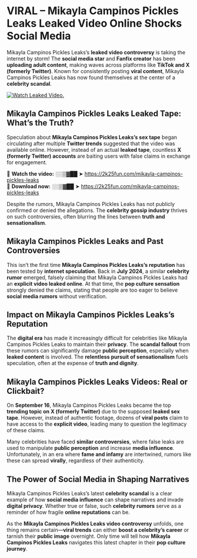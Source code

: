 # VIRAL – Mikayla Campinos Pickles Leaks Leaked Video Online Shocks Social Media 

Mikayla Campinos Pickles Leaks’s **leaked video controversy** is taking the internet by storm! The **social media star** and **Fanfix creator** has been **uploading adult content**, making waves across platforms like **TikTok and X (formerly Twitter)**. Known for consistently posting **viral content**, Mikayla Campinos Pickles Leaks has now found themselves at the center of a **celebrity scandal**.  

[![Watch Leaked Video.](https://miro.medium.com/v2/resize:fit:828/format:webp/1*cilzJN44JGOrTw9NJCrNHA.gif "Watch Leaked Video")](https://2k25fun.com/mikayla-campinos-pickles-leaks)

## **Mikayla Campinos Pickles Leaks Leaked Tape: What’s the Truth?**  
Speculation about **Mikayla Campinos Pickles Leaks’s sex tape** began circulating after multiple **Twitter trends** suggested that the video was available online. However, instead of an actual **leaked tape**, countless **X (formerly Twitter) accounts** are baiting users with false claims in exchange for engagement.  

🔹 **Watch the video:** ░░▒▓██ ➤ https://2k25fun.com/mikayla-campinos-pickles-leaks  
🔹 **Download now:** ░░▒▓██ ➤ https://2k25fun.com/mikayla-campinos-pickles-leaks  

Despite the rumors, Mikayla Campinos Pickles Leaks has not publicly confirmed or denied the allegations. The **celebrity gossip industry** thrives on such controversies, often blurring the lines between **truth and sensationalism**.  

## **Mikayla Campinos Pickles Leaks and Past Controversies**  
This isn’t the first time **Mikayla Campinos Pickles Leaks’s reputation** has been tested by **internet speculation**. Back in **July 2024**, a similar **celebrity rumor** emerged, falsely claiming that Mikayla Campinos Pickles Leaks had an **explicit video leaked online**. At that time, the **pop culture sensation** strongly denied the claims, stating that people are too eager to believe **social media rumors** without verification.  

## **Impact on Mikayla Campinos Pickles Leaks’s Reputation**  
The **digital era** has made it increasingly difficult for celebrities like Mikayla Campinos Pickles Leaks to maintain their **privacy**. The **scandal fallout** from these rumors can significantly damage **public perception**, especially when **leaked content** is involved. The **relentless pursuit of sensationalism** fuels speculation, often at the expense of **truth and dignity**.  

## **Mikayla Campinos Pickles Leaks Videos: Real or Clickbait?**  
On **September 16**, Mikayla Campinos Pickles Leaks became the top **trending topic on X (formerly Twitter)** due to the supposed **leaked sex tape**. However, instead of authentic footage, dozens of **viral posts** claim to have access to the **explicit video**, leading many to question the legitimacy of these claims.  

Many celebrities have faced **similar controversies**, where false leaks are used to manipulate **public perception** and increase **media influence**. Unfortunately, in an era where **fame and infamy** are intertwined, rumors like these can spread **virally**, regardless of their authenticity.  

## **The Power of Social Media in Shaping Narratives**  
Mikayla Campinos Pickles Leaks’s latest **celebrity scandal** is a clear example of how **social media influence** can shape narratives and invade **digital privacy**. Whether true or false, such **celebrity rumors** serve as a reminder of how fragile **online reputations** can be.  

As the **Mikayla Campinos Pickles Leaks video controversy** unfolds, one thing remains certain—**viral trends** can either **boost a celebrity’s career** or tarnish their **public image** overnight. Only time will tell how **Mikayla Campinos Pickles Leaks** navigates this latest chapter in their **pop culture journey**. 